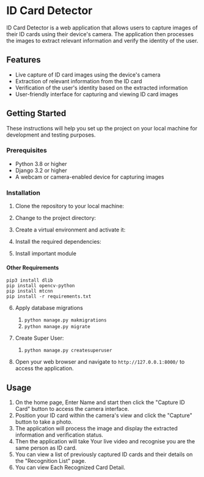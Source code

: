 # ID Card Detector

ID Card Detector is a web application that allows users to capture images of their ID cards using their device's camera. The application then processes the images to extract relevant information and verify the identity of the user.

## Features

- Live capture of ID card images using the device's camera
- Extraction of relevant information from the ID card
- Verification of the user's identity based on the extracted information
- User-friendly interface for capturing and viewing ID card images

## Getting Started

These instructions will help you set up the project on your local machine for development and testing purposes.

### Prerequisites

- Python 3.8 or higher
- Django 3.2 or higher
- A webcam or camera-enabled device for capturing images

### Installation

1. Clone the repository to your local machine:

2. Change to the project directory:

3. Create a virtual environment and activate it:

4. Install the required dependencies:

5. Install important module


#### Other Requirements
```shell
pip3 install dlib
pip install opencv-python
pip install mtcnn
pip install -r requirements.txt
```


6. Apply database migrations
   1. ```python manage.py makmigrations```
   2. ```python manage.py migrate```
7. Create Super User:
   1. ```python manage.py createsuperuser```


8. Open your web browser and navigate to `http://127.0.0.1:8000/` to access the application.

## Usage

1. On the home page, Enter Name and start then click the "Capture ID Card" button to access the camera interface.
2. Position your ID card within the camera's view and click the "Capture" button to take a photo.
3. The application will process the image and display the extracted information and verification status.
4. Then the application will take Your live video and recognise you are the same person as ID card.
5. You can view a list of previously captured ID cards and their details on the "Recognition List" page.
6. You can view Each Recognized Card Detail.

